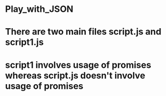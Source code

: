 # Play_with_JSON
# There are two main files script.js and script1.js
# script1 involves usage of promises whereas script.js doesn't involve usage of promises
